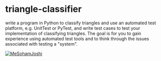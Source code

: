 # triangle-classifier
write a program in Python to classify triangles and use an automated test platform, e.g. UnitTest or PyTest, and write test cases to test your implementation of classifying triangles.  The goal is for you to gain experience using automated test tools and to think through the issues associated with testing a "system". 

[![MeSohamJoshi](https://circleci.com/gh/MeSohamJoshi/SSW567---Software-Testing-Quality-Assurance-and-Maintenance.svg?style=svg)](https://app.circleci.com/pipelines/github/MeSohamJoshi/SSW567---Software-Testing-Quality-Assurance-and-Maintenance?branch=main&filter=all)
